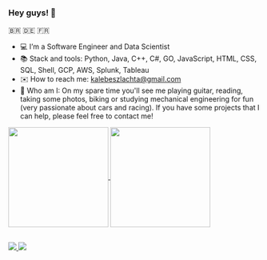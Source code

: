 ### Hey guys! 🖖
🇧🇷 🇩🇪 🇫🇷
- 💻 I’m a Software Engineer and Data Scientist
- 📚 Stack and tools: Python, Java, C++, C#, GO, JavaScript, HTML, CSS, SQL, Shell, GCP, AWS, Splunk, Tableau
- ✉️ How to reach me: kalebeszlachta@gmail.com
- 🎸 Who am I: On my spare time you'll see me playing guitar, reading, taking some photos, biking or studying mechanical engineering for fun (very passionate about cars and racing). If you have some projects that I can help, please feel free to contact me! 

 <div>
  <a href="https://github.com/kalebers">
   <img height=200 align="center" src="https://github-readme-stats-sigma-five.vercel.app/api?username=kalebers&show_icons=true&theme=tokyonight&include_all_commits=true&count_private=true" />
 <a href="https://github.com/kalebers">
    <img height=200 align="center" src="https://github-readme-stats.vercel.app/api/top-langs?username=kalebers&layout=compact&theme=tokyonight&langs_count=15&card_width=250" />
 </a>
</div>

  ##
 
<div> 
  <a href="https://www.linkedin.com/in/kalebe-rodrigues-szlachta-918357205" target="_blank"><img src="https://img.shields.io/badge/LinkedIn-0077B5?style=for-the-badge&logo=linkedin&logoColor=white" target="_blank">
 	<a href="https://www.twitch.tv/kalebers" target="_blank"><img src="https://img.shields.io/badge/Twitch-9146FF?style=for-the-badge&logo=twitch&logoColor=white" target="_blank"></a>
</div>


